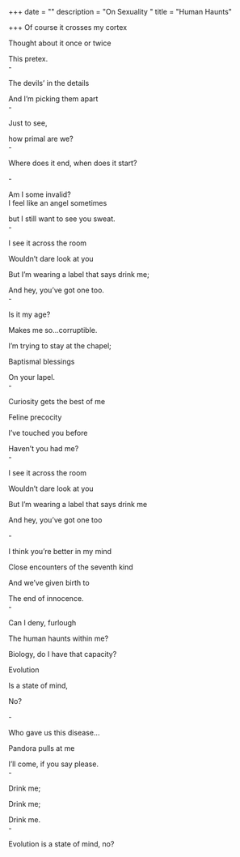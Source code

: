 +++
date = ""
description = "On Sexuality "
title = "Human Haunts"

+++
Of course it crosses my cortex

Thought about it once or twice

This pretex.  
\-

The devils’ in the details

And I’m picking them apart  
\-

Just to see,

how primal are we?  
\-

Where does it end, when does it start?

\-

Am I some invalid?  
I feel like an angel sometimes

but I still want to see you sweat.  
\-

I see it across the room

Wouldn’t dare look at you

But I’m wearing a label that says drink me;

And hey, you’ve got one too.  
\-

Is it my age?

Makes me so...corruptible.

I’m trying to stay at the chapel;

Baptismal blessings

On your lapel.  
\-

Curiosity gets the best of me

Feline precocity

I’ve touched you before

Haven’t you had me?  
\-

I see it across the room

Wouldn’t dare look at you

But I’m wearing a label that says drink me

And hey, you’ve got one too

\-

I think you’re better in my mind

Close encounters of the seventh kind

And we’ve given birth to

The end of innocence.  
\-

Can I deny, furlough

The human haunts within me?

Biology, do I have that capacity?

Evolution

Is a state of mind,

No?

\-

Who gave us this disease...

Pandora pulls at me

I’ll come, if you say please.  
\-

Drink me;

Drink me;

Drink me.  
\-

Evolution is a state of mind, no?